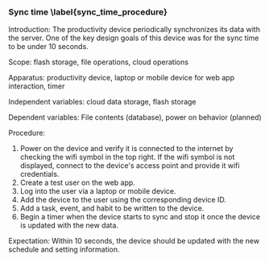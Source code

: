 ### Sync time \label{sync_time_procedure}
Introduction: The productivity device periodically synchronizes its data with the server. One of the key design goals of this device was for the sync time to be under 10 seconds.

Scope: flash storage, file operations, cloud operations

Apparatus: productivity device, laptop or mobile device for web app interaction, timer

Independent variables: cloud data storage, flash storage

Dependent variables: File contents (database), power on behavior (planned)

Procedure:

1. Power on the device and verify it is connected to the internet by checking the wifi symbol in the top right. If the wifi symbol is not displayed, connect to the device's access point and provide it wifi credentials.
2. Create a test user on the web app. 
3. Log into the user via a laptop or mobile device. 
4. Add the device to the user using the corresponding device ID.
5. Add a task, event, and habit to be written to the device. 
6. Begin a timer when the device starts to sync and stop it once the device is updated with the new data. 

Expectation: Within 10 seconds, the device should be updated with the new schedule and setting information.
